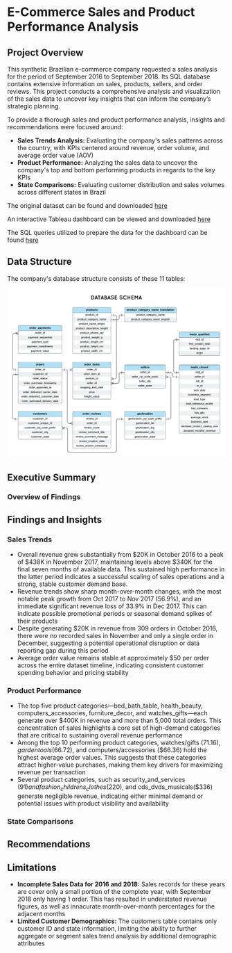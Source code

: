 # E-Commerce Sales and Product Performance Analysis
## Project Overview

This synthetic Brazilian e-commerce company requested a sales analysis for the period of September 2016 to September 2018. Its SQL database contains extensive information on sales, products, sellers, and order reviews. This project conducts a comprehensive analysis and visualization of the sales data to uncover key insights that can inform the company’s strategic planning.

To provide a thorough sales and product performance analysis, insights and recommendations were focused around:

- **Sales Trends Analysis:** Evaluating the company's sales patterns across the country, with KPIs centered around revenue, order volume, and average order value (AOV)
- **Product Performance:** Analyzing the sales data to uncover the company's top and bottom performing products in regards to the key KPIs
- **State Comparisons:** Evaluating customer distribution and sales volumes across different states in Brazil

The original dataset can be found and downloaded [here](https://www.kaggle.com/datasets/terencicp/e-commerce-dataset-by-olist-as-an-sqlite-database/data)

An interactive Tableau dashboard can be viewed and downloaded [here](https://public.tableau.com/app/profile/pj.maninang/viz/BrazilEcommerceDashboard_17545320710820/Dashboard1)

The SQL queries utilized to prepare the data for the dashboard can be found [here](https://github.com/pjmaninang/Brazilian-E-Commerce-SQL-Tableau-Project/blob/main/ecommerce_sql_script.sqbpro)

## Data Structure

The company's database structure consists of these 11 tables:

![Database Schema](https://github.com/pjmaninang/Brazilian-E-Commerce-SQL-Tableau-Project/blob/main/Database%20Schema.png?raw=true)

## Executive Summary

### Overview of Findings

## Findings and Insights

### Sales Trends

- Overall revenue grew substantially from $20K in October 2016 to a peak of $438K in November 2017, maintaining levels above $340K for the final seven months of available data. This sustained high performance in the latter period indicates a successful scaling of sales operations and a strong, stable customer demand base.
- Revenue trends show sharp month-over-month changes, with the most notable peak growth from Oct 2017 to Nov 2017 (56.9%), and an immediate significant revenue loss of 33.9% in Dec 2017. This can indicate possible promotional periods or seasonal demand spikes of their products
- Despite generating $20K in revenue from 309 orders in October 2016, there were no recorded sales in November and only a single order in December, suggesting a potential operational disruption or data reporting gap during this period
- Average order value remains stable at approximately $50 per order across the entire dataset timeline, indicating consistent customer spending behavior and pricing stability

### Product Performance

- The top five product categories—bed_bath_table, health_beauty, computers_accessories, furniture_decor, and watches_gifts—each generate over $400K in revenue and more than 5,000 total orders. This concentration of sales highlights a core set of high-demand categories that are critical to sustaining overall revenue performance
- Among the top 10 performing product categories, watches/gifts ($71.16), garden tools ($66.72), and computers/accessories ($66.36) hold the highest average order values. This suggests that these categories attract higher-value purchases, making them key drivers for maximizing revenue per transaction
- Several product categories, such as security_and_services ($91) and fashion_childrens_clothes ($220), and cds_dvds_musicals($336) generate negligible revenue, indicating either minimal demand or potential issues with product visibility and availability

### State Comparisons

## Recommendations

## Limitations

- **Incomplete Sales Data for 2016 and 2018:** Sales records for these years are cover only a small portion of the complete year, with September 2018 only having 1 order. This has resulted in understated revenue figures, as well as innacurate month-over-month percentages for the adjacent months
- **Limited Customer Demographics:** The customers table contains only customer ID and state information, limiting the ability to further aggregate or segment sales trend analysis by additional demographic attributes
